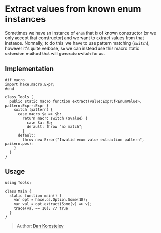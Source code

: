 [tags]: / "enum,pattern-matching,macro-function"

# Extract values from known enum instances

Sometimes we have an instance of `enum` that is of known constructor (or we only accept that constructor) and we
want to extract values from that instance. Normally, to do this, we have to use pattern matching (`switch`), however
it's quite verbose, so we can instead use this macro static extension method that will generate switch for us.

## Implementation

```
#if macro
import haxe.macro.Expr;
#end

class Tools {
  public static macro function extract(value:ExprOf<EnumValue>, pattern:Expr):Expr {
    switch (pattern) {
      case macro $a => $b:
        return macro switch ($value) {
          case $a: $b;
          default: throw "no match";
        }
      default:
        throw new Error("Invalid enum value extraction pattern", pattern.pos);
    }
  }
}
```

## Usage

```
using Tools;

class Main {
  static function main() {
    var opt = haxe.ds.Option.Some(10);
    var val = opt.extract(Some(v) => v);
    trace(val == 10); // true
  }
}
```

> Author: [Dan Korostelev](https://github.com/nadako)
